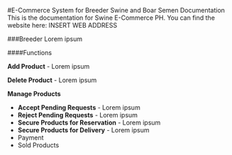 #E-Commerce System for Breeder Swine and Boar Semen Documentation
This is the documentation for Swine E-Commerce PH. You can find the website here: INSERT WEB ADDRESS

###Breeder
Lorem ipsum

####Functions

**Add Product** - Lorem ipsum

**Delete Product** - Lorem ipsum

**Manage Products**
   * **Accept Pending Requests** - Lorem ipsum
   * **Reject Pending Requests** - Lorem ipsum
   * **Secure Products for Reservation** - Lorem ipsum
   * **Secure Products for Delivery** - Lorem ipsum
   * Payment
   * Sold Products
